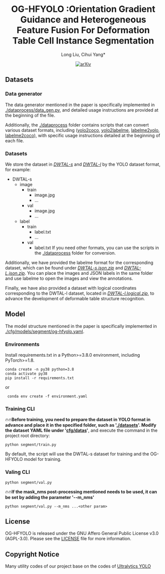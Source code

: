 <div id="top" align="center">

# OG-HFYOLO :Orientation Gradient Guidance and Heterogeneous Feature Fusion For Deformation Table Cell Instance Segmentation
  
  Long Liu, Cihui Yang* </br>
  
  [![arXiv](https://img.shields.io/badge/arXiv-2504.20682-b31b1b.svg)](https://arxiv.org/abs/2504.20682)

</div>

## Datasets
### Data generator
The data generator mentioned in the paper is specifically implemented in [./dataprocess/data_gen.py](./dataprocess/data_gen.py), and detailed usage instructions are provided at the beginning of the file.

Additionally, the [./dataprocess](./dataprocess) folder contains scripts that can convert various dataset formats, including ([yolo2coco](./dataprocess/yolo2coco.py), [yolo2labelme](./dataprocess/yolo2labelme.py), [labelme2yolo](./dataprocess/labelme2yolo.py), [labelme2coco](./dataprocess/labelme2coco.py)), with specific usage instructions detailed at the beginning of each file.

### Datasets
We store the dataset in *[DWTAL-s](https://drive.google.com/file/d/1i4meTuVevdtEUd7wde59Y7KzR27Dj9QF)* and *[DWTAL-l](https://drive.google.com/file/d/1wJiRt2u7sY9uqZxJtSJiWy_Zhu87yQOU)* by the YOLO dataset format, for example:
- DWTAL-s
    - image
        - train
            - image.jpg
            - ...
        - val
            - image.jpg
            - ...
    - label
        - train
            - label.txt
            - ...
        - val
            - label.txt
If you need other formats, you can use the scripts in the [./dataprocess](./dataprocess) folder for conversion.

Additionally, we have provided the labelme format for the corresponding dataset, which can be found under *[DWTAL-s.json.zip](https://drive.google.com/file/d/1_FJTwJWV3AwnaLHhpwGq9K4t-ywCfmV-)* and *[DWTAL-L.json.zip](https://drive.google.com/file/d/10H2oc_kQIlHyHXim4xSSrwDPivOciw-8)*. You can place the images and JSON labels in the same folder and use labelme to open the images and view the annotations.

Finally, we have also provided a dataset with logical coordinates corresponding to the DWTAL-l dataset, located in *[DWTAL-l.logical.zip](https://github.com/justliulong/OGHF/releases/download/v1.0.0/DTAL-l.local.zip)*, to advance the development of deformable table structure recognition.

## Model
The model structure mentioned in the paper is specifically implemented in [./cfg/models/segment/og-hfyolo.yaml](./cfg/models/segment/og-hfyolo.yaml).


### Environments
Install requirements.txt in a Python>=3.8.0 environment, including PyTorch>=1.8.
```
conda create -n py38 python=3.8
conda activate py38
pip install -r requirements.txt
```
or
```
 conda env create -f environment.yaml
```

### Training CLI
🔥🔥**Before training, you need to prepare the dataset in YOLO format in advance and place it in the specified folder, such as '[./datasets](./datasets)'. Modify the dataset YAML file under '[cfg/datas](./cfg/data)'**, and execute the command in the project root directory:
```
python segment/train.py
```
By default, the script will use the DWTAL-s dataset for training and the OG-HFYOLO model for training.

### Valing CLI

```
python segment/val.py
```
🔥🔥**If the mask_nms post-processing mentioned needs to be used, it can be set by adding the parameter '--m_nms'**
```
python segment/val.py --m_nms ...<other param>
```

## License
OG-HFYOLO is released under the GNU Affero General Public License v3.0 (AGPL-3.0). Please see the [LICENSE](./LICENSE) file for more information.

## Copyright Notice
Many utility codes of our project base on the codes of [Ultralytics YOLO](https://github.com/ultralytics/yolov5)